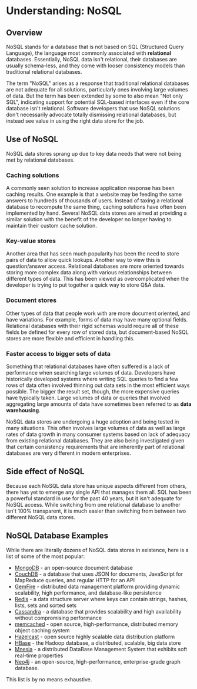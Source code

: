 # Understanding: NoSQL

## Overview

NoSQL stands for a database that is not based on SQL (Structured Query Language), the language most commonly associated with **relational** databases. Essentially, NoSQL data isn't relational, their databases are usually schema-less, and they come with looser consistency models than traditional relational databases.

The term "NoSQL" arises as a response that traditional relational databases are not adequate for all solutions, particularly ones involving large volumes of data. But the term has been extended by some to also mean "Not only SQL", indicating support for potential SQL-based interfaces even if the core database isn't relational. Software developers that use NoSQL solutions don't necessarily advocate totally dismissing relational databases, but instead see value in using the right data store for the job.

## Use of NoSQL

NoSQL data stores sprang up due to key data needs that were not being met by relational databases.

### Caching solutions
A commonly seen solution to increase application response has been caching results. One example is that a website may be feeding the same answers to hundreds of thousands of users. Instead of taxing a relational database to recompute the same thing, caching solutions have often been implemented by hand. Several NoSQL data stores are aimed at providing a similar solution with the benefit of the developer no longer having to maintain their custom cache solution.

### Key-value stores
Another area that has seen much popularity has been the need to store pairs of data to allow quick lookups. Another way to view this is question/answer access. Relational databases are more oriented towards storing more complex data along with various relationships between different types of data. This has been viewed as overcomplicated when the developer is trying to put together a quick way to store Q&A data.

### Document stores
Other types of data that people work with are more document oriented, and have variations. For example, forms of data may have many optional fields. Relational databases with their rigid schemas would require all of these fields be defined for every row of stored data, but document-based NoSQL stores are more flexible and efficient in handling this.

### Faster access to bigger sets of data
Something that relational databases have often suffered is a lack of performance when searching large volumes of data. Developers have historically developed systems where writing SQL queries to find a few rows of data often involved thinning out data sets in the most efficient ways possible. The bigger the result set, though, the more expensive queries have typically taken. Large volumes of data or queries that involved aggregating large amounts of data have sometimes been referred to as **data warehousing**.

NoSQL data stores are undergoing a huge adoption and being tested in many situations. This often involves large volumes of data as well as large rates of data growth in many consumer systems based on lack of adequacy from existing relational databases. They are also being investigated given that certain consistency requirements that are inherently part of relational databases are very different in modern enterprises.

## Side effect of NoSQL
Because each NoSQL data store has unique aspects different from others, there has yet to emerge any single API that manages them all. SQL has been a powerful standard in use for the past 40 years, but it isn't adequate for NoSQL access. While switching from one relational database to another isn't 100% transparent, it is much easier than switching from between two different NoSQL data stores.

## NoSQL Database Examples

While there are literally dozens of NoSQL data stores in existence, here is a list of some of the most popular:

- [MongoDB](http://www.mongodb.org/) - an open-source document database
- [CouchDB](http://couchdb.apache.org/) - a database that uses JSON for documents, JavaScript for MapReduce queries, and regular HTTP for an API
- [GemFire](http://www.springsource.org/spring-gemfire) - distributed data management platform providing dynamic scalability, high performance, and database-like persistence
- [Redis](http://redis.io/) - a data structure server where keys can contain strings, hashes, lists, sets and sorted sets
- [Cassandra](http://cassandra.apache.org/) - a database that provides scalability and high availability without compromising performance
- [memcached](http://memcached.org/) - open source, high-performance, distributed memory object caching system
- [Hazelcast](http://www.hazelcast.com/) - open source highly scalable data distribution platform
- [HBase](http://hbase.apache.org/) - the Hadoop database, a distributed, scalable, big data store
- [Mnesia](http://www.erlang.org/doc/man/mnesia.html) - a distributed DataBase Management System that exhibits soft real-time properties
- [Neo4j](http://www.neo4j.org/) - an open-source, high-performance, enterprise-grade graph database.

This list is by no means exhaustive.


